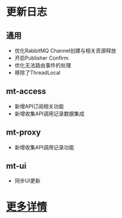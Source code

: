 # 更新日志
## 通用
- 优化RabbitMQ Channel创建与相关资源释放
- 开启Publisher Confirm
- 优化无法路由事件的处理
- 移除了ThreadLocal
## mt-access
- 新增API订阅相关功能
- 新增收集API调用记录数据集成
## mt-proxy
- 新增收集API调用记录功能
## mt-ui
- 同步UI更新
# [更多详情](https://github.com/publicdevop2019/mt-auth/projects/10)